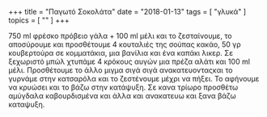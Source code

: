 +++
title = "Παγωτό Σοκολάτα"
date = "2018-01-13"
tags = [ "γλυκά" ]
topics = [ "" ]
+++

750 ml φρέσκο πρόβειο γάλα + 100 ml μέλι και το ζεσταίνουμε, το αποσύρουμε και προσθέτουμε 4 κουταλιές της σούπας κακάο, 50 γρ κουβερτούρα σε κομματάκια, μια βανίλια και ένα καπάκι λικερ. Σε ξεχωριστό μπώλ χτυπάμε 4 κρόκους αυγών μια πρέζα αλάτι και 100 ml μέλι. Προσθέτουμε το άλλο μιγμα σιγά σιγά ανακατευονταςκαι το γυρνάμε στην κατσαρόλα και το ζεστένουμε μέχρι να πήξει. Το αφήνουμε να κρυώσει και το βάζω στην κατάψυξη. Σε κανα τρίωρο προσθέτω αμύγδαλα καβουρδισμένα και άλλα και ανακατευω και ξανα βάζω καταψυξη.
